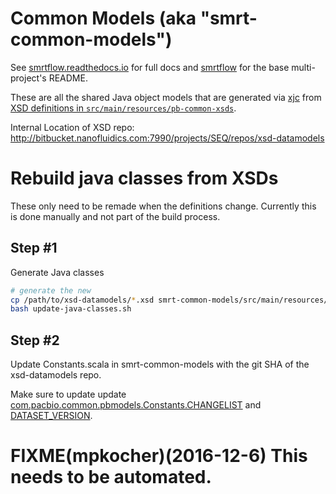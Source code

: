 # Common Models (aka "smrt-common-models")

See [smrtflow.readthedocs.io](http://smrtflow.readthedocs.io/) for full docs and [smrtflow](../README.md) for the base multi-project's README. 

These are all the shared Java object models that are generated via [xjc](https://jaxb.java.net) from [XSD definitions in `src/main/resources/pb-common-xsds`](src/main/resources/pb-common-xsds).

Internal Location of XSD repo: http://bitbucket.nanofluidics.com:7990/projects/SEQ/repos/xsd-datamodels

# Rebuild java classes from XSDs

These only need to be remade when the definitions change. Currently this is done manually and not part of the build process.


## Step #1

Generate Java classes

```bash
# generate the new
cp /path/to/xsd-datamodels/*.xsd smrt-common-models/src/main/resources/pb-common-xsds
bash update-java-classes.sh
````


## Step #2

Update Constants.scala in smrt-common-models with the git SHA of the xsd-datamodels repo.

Make sure to update update [com.pacbio.common.pbmodels.Constants.CHANGELIST](src/main/scala/com/pacbio/common/models/Constants.scala#L13) and [DATASET_VERSION](src/main/scala/com/pacbio/common/models/Constants.scala#L11).

# FIXME(mpkocher)(2016-12-6) This needs to be automated. 
